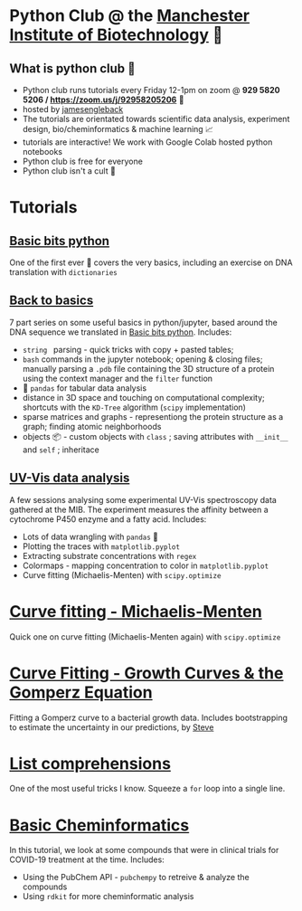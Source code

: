 # Python Club @ the [Manchester Institute of Biotechnology](https://en.wikipedia.org/wiki/Manchester_Institute_of_Biotechnology) 🐍

## What is python club 🐍
- Python club runs tutorials every Friday 12-1pm on zoom @  **929 5820 5206 / https://zoom.us/j/92958205206** 🎥
- hosted by [jamesengleback](https://github.com/jamesengleback) 
- The tutorials are orientated towards scientific data analysis, experiment design, bio/cheminformatics & machine learning 📈 
- tutorials are interactive! We work with Google Colab hosted python notebooks  
- Python club is free for everyone
- Python club isn't a cult 🤫

# Tutorials
## [Basic bits python](https://github.com/UoMMIB/Python-Club/blob/master/Tutorials/BasicBitsPython.ipynb) 
One of the first ever 👶 covers the very basics, including an exercise on DNA translation with ```dictionaries```

## [Back to basics](https://github.com/UoMMIB/Python-Club/blob/master/Tutorials/BackToBasics.ipynb)
7 part series on some useful basics in python/jupyter, based around the DNA sequence we translated in [Basic bits python](https://github.com/UoMMIB/Python-Club/blob/master/Tutorials/BasicBitsPython.ipynb). Includes:
- ```string ``` parsing - quick tricks with copy + pasted tables; 
- ```bash``` commands in the jupyter notebook; opening & closing files; manually parsing a ```.pdb``` file containing the 3D structure of a protein using the context manager and the ```filter``` function
- 🐼 ```pandas```  for tabular data analysis 
- distance in 3D space and touching on computational complexity; shortcuts with the ```KD-Tree``` algorithm (```scipy``` implementation)
- sparse matrices and graphs - representiong the protein structure as a graph; finding atomic neighborhoods
- objects 📦 - custom objects with ```class``` ; saving attributes with ```__init__``` and ```self``` ; inheritace

## [UV-Vis data analysis](https://github.com/UoMMIB/Python-Club/blob/master/Tutorials/uv-vis-data.ipynb)
A few sessions analysing some experimental UV-Vis spectroscopy data gathered at the MIB. The experiment measures the affinity between a cytochrome P450 enzyme and a fatty acid. Includes:
- Lots of data wrangling with ```pandas``` 🐼 
- Plotting the traces with ```matplotlib.pyplot``` 
- Extracting substrate concentrations with ```regex```
- Colormaps - mapping concentration to color in ```matplotlib.pyplot```
- Curve fitting (Michaelis-Menten) with ```scipy.optimize```

# [Curve fitting - Michaelis-Menten](https://github.com/UoMMIB/Python-Club/blob/master/Tutorials/Curve-Fitting.ipynb)
Quick one on curve fitting (Michaelis-Menten again) with ```scipy.optimize```

# [Curve Fitting - Growth Curves & the Gomperz Equation](https://github.com/UoMMIB/Python-Club/blob/master/Tutorials/Growth-Curve/growthCurve.ipynb)
Fitting a Gomperz curve to a bacterial growth data. Includes bootstrapping to estimate the uncertainty in our predictions, by [Steve](https://github.com/SOH9797) 

# [List comprehensions](https://github.com/UoMMIB/Python-Club/blob/master/Tutorials/ListComprehensions.ipynb)
One of the most useful tricks I know. Squeeze a ```for``` loop into a single line. 

# [Basic Cheminformatics](https://github.com/UoMMIB/Python-Club/blob/master/Tutorials/IntroToCheminformatics.ipynb)
In this tutorial, we look at some compounds that were in clinical trials for COVID-19 treatment at the time. Includes:
- Using the PubChem API - ```pubchempy``` to retreive & analyze the compounds
- Using ```rdkit``` for more cheminformatic analysis

 
